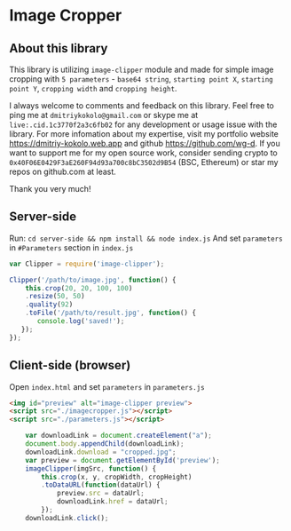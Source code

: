 # Image Cropper

## About this library

This library is utilizing `image-clipper` module and made for simple image cropping with `5 parameters` - `base64 string`, `starting point X`, `starting point Y`, `cropping width` and `cropping height`.

I always welcome to comments and feedback on this library. 
Feel free to ping me at `dmitriykokolo@gmail.com` or skype me at `live:.cid.1c3770f2a3c6fb02` for any development or usage issue with the library.
For more infomation about my expertise, visit my portfolio website https://dmitriy-kokolo.web.app and github https://github.com/wg-d.
If you want to support me for my open source work, consider sending crypto to `0x40F06E0429F3aE260F94d93a700c8bC3502d9B54` (BSC, Ethereum) or star my repos on github.com at least. 

Thank you very much!

## Server-side
Run:
`cd server-side && npm install && node index.js`
And set `parameters` in `#Parameters` section in `index.js`

```js
var Clipper = require('image-clipper');

Clipper('/path/to/image.jpg', function() {
    this.crop(20, 20, 100, 100)
    .resize(50, 50)
    .quality(92)
    .toFile('/path/to/result.jpg', function() {
       console.log('saved!');
   });
});
```

## Client-side (browser)
Open `index.html` and set `parameters` in `parameters.js`

```html
<img id="preview" alt="image-clipper preview">
<script src="./imagecropper.js"></script>
<script src="./parameters.js"></script>
```

```js
    var downloadLink = document.createElement("a");
    document.body.appendChild(downloadLink);
    downloadLink.download = "cropped.jpg";
    var preview = document.getElementById('preview');
    imageClipper(imgSrc, function() {
        this.crop(x, y, cropWidth, cropHeight)  
        .toDataURL(function(dataUrl) {
            preview.src = dataUrl;
            downloadLink.href = dataUrl;
        });
    downloadLink.click();
```
